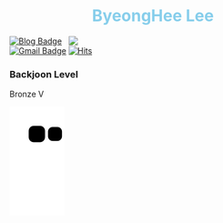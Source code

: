 <h1 align="center" style="color:skyblue;">ByeongHee Lee</h1>

<!-- Github status  --><!-- url: https://80000coding.oopy.io/865f4b2a-5198-49e8-a173-0f893a4fed45 -->
<img align="right" width="400px" display="inline-block" src="https://github-readme-stats.vercel.app/api?username=lmistletoe&show_icons=true&theme=cobalt"/>


<!-- card  -->
[![Blog Badge](http://img.shields.io/badge/-Blog-blue?style=flat-square&url=https://lmietletoe.tistory.com)](https://lmietletoe.tistory.com)
[![Gmail Badge](https://img.shields.io/badge/-Gmail-d14836?style=flat-square&logo=Gmail&logoColor=white&link=mailto:imdlqudgml@gmail.com)](mailto:imdlqudgml@gmail.com)
[![Hits](https://hits.seeyoufarm.com/api/count/incr/badge.svg?url=https%3A%2F%2Fgithub.com%2Flmistletoe&count_bg=%2379C83D&title_bg=%23555555&icon=&icon_color=%23E7E7E7&title=views&edge_flat=false)](https://github.com/lmistletoe)
 
<!-- skill list -->
<div display="inline-block">
<h3 align="left">Backjoon Level</h3>
Bronze V<br>
                        

<!-- snake -->
![snake gif](https://github.com/lmistletoe/lmistletoe/blob/output/github-contribution-grid-snake.svg)
